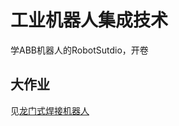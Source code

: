 # 工业机器人集成技术
学ABB机器人的RobotSutdio，开卷

## 大作业
见[龙门式焊接机器人](https://github.com/wefio/Welding-robot-simulation)
